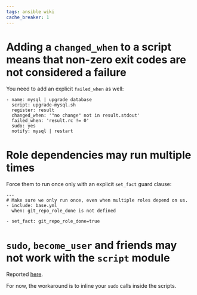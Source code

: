 ```yaml
---
tags: ansible wiki
cache_breaker: 1
---
```


# Adding a `changed_when` to a script means that non-zero exit codes are not considered a failure

You need to add an explicit `failed_when` as well:

    - name: mysql | upgrade database
      script: upgrade-mysql.sh
      register: result
      changed_when: '"no change" not in result.stdout'
      failed_when: 'result.rc != 0'
      sudo: yes
      notify: mysql | restart

# Role dependencies may run multiple times

Force them to run once only with an explicit `set_fact` guard clause:

    ---
    # Make sure we only run once, even when multiple roles depend on us.
    - include: base.yml
      when: git_repo_role_done is not defined

    - set_fact: git_repo_role_done=true

# `sudo`, `become_user` and friends may not work with the `script` module

Reported [here](https://github.com/ansible/ansible/issues/11902).

For now, the workaround is to inline your `sudo` calls inside the scripts.
